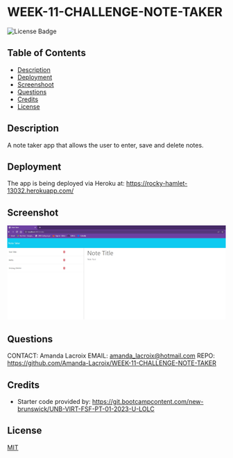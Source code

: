 # WEEK-11-CHALLENGE-NOTE-TAKER

  ![License Badge](https://img.shields.io/badge/License-MIT-yellow.svg)

  ## Table of Contents

  - [Description](#description)
  - [Deployment](#deployment)
  - [Screenshoot](#screenshot)
  - [Questions](#questions)
  - [Credits](#credits)
  - [License](#license)

    
  ## Description
  
  A note taker app that allows the user to enter, save and delete notes.

  ## Deployment 
  
  The app is being deployed via Heroku at: https://rocky-hamlet-13032.herokuapp.com/

  ## Screenshot
 
  ![NoteTaker](Assets/Images/notetaker.jpg)

  ## Questions
  CONTACT: Amanda Lacroix
  EMAIL: amanda_lacroix@hotmail.com
  REPO: https://github.com/Amanda-Lacroix/WEEK-11-CHALLENGE-NOTE-TAKER

  ## Credits
 - Starter code provided by: https://git.bootcampcontent.com/new-brunswick/UNB-VIRT-FSF-PT-01-2023-U-LOLC
 

  ## License
  [MIT]( https://opensource.org/licenses/MIT)
